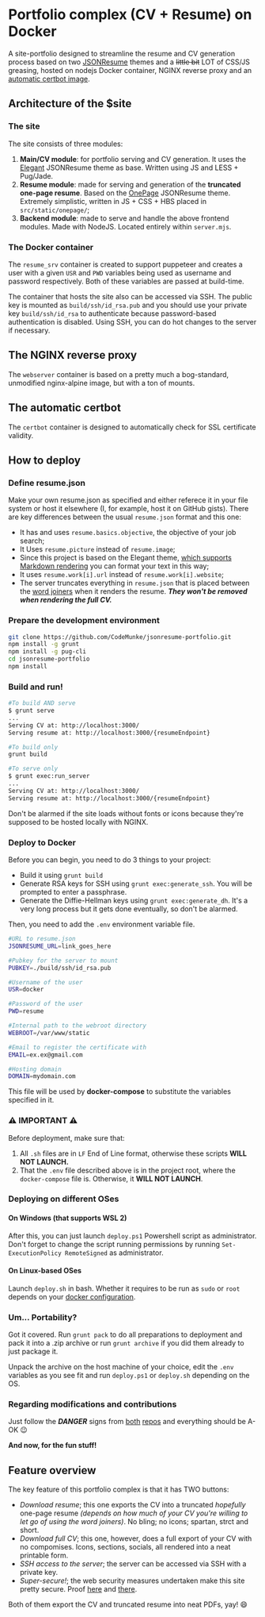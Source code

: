 # Portfolio complex (CV + Resume) on Docker

A site-portfolio designed to streamline the resume and CV generation process based on two [JSONResume](https://jsonresume.org/) themes and a ~~little bit~~ LOT of CSS/JS greasing, hosted on nodejs Docker container, NGINX reverse proxy and an [automatic certbot image](https://github.com/gchan/auto-letsencrypt).

## Architecture of the $site

### The site

The site consists of three modules:

1. **Main/CV module**: for portfolio serving and CV generation. It uses the [Elegant](https://github.com/mudassir0909/jsonresume-theme-elegant) JSONResume theme as base. Written using JS and LESS + Pug/Jade.
2. **Resume module**: made for serving and generation of the **truncated one-page resume**. Based on the [OnePage](https://github.com/ainsleyc/jsonresume-theme-onepage) JSONResume theme. Extremely simplistic, written in JS + CSS + HBS placed in `src/static/onepage/`;
3. **Backend module**: made to serve and handle the above frontend modules. Made with NodeJS. Located entirely within `server.mjs`.

### The Docker container

The `resume_srv` container is created to support puppeteer and creates a user with a given `USR` and `PWD` variables being used as username and password respectively. Both of these variables are passed at build-time.

The container that hosts the site also can be accessed via SSH. The public key is mounted as `build/ssh/id_rsa.pub` and you should use your private key `build/ssh/id_rsa` to authenticate because password-based authentication is disabled. Using SSH, you can do hot changes to the server if necessary.

## The NGINX reverse proxy

The `webserver` container is based on a pretty much a bog-standard, unmodified nginx-alpine image, but with a ton of mounts.

## The automatic certbot

The `certbot` container is designed to automatically check for SSL certificate validity.

## How to deploy

### **Define resume.json**

Make your own resume.json as specified and either referece it in your file system or host it elsewhere (I, for example, host it on GitHub gists). There are key differences between the usual `resume.json` format and this one:

* It has and uses `resume.basics.objective`, the objective of your job search;
* It Uses `resume.picture` instead of `resume.image`;
* Since this project is based on the Elegant theme, [which supports Markdown rendering](https://github.com/mudassir0909/jsonresume-theme-elegant#markdown-supported) you can format your text in this way;
* It uses `resume.work[i].url` instead of `resume.work[i].website`;
* The server truncates everything in `resume.json` that is placed between the [word joiners](https://unicode-table.com/en/2060/) when it renders the resume. ***They won't be removed when rendering the full CV.***
  
### **Prepare the development environment**

```bash
git clone https://github.com/CodeMunke/jsonresume-portfolio.git
npm install -g grunt
npm install -g pug-cli
cd jsonresume-portfolio
npm install
```

### **Build and run!**

```bash
#To build AND serve
$ grunt serve
...
Serving CV at: http://localhost:3000/
Serving resume at: http://localhost:3000/{resumeEndpoint}

#To build only
grunt build

#To serve only
$ grunt exec:run_server
...
Serving CV at: http://localhost:3000/
Serving resume at: http://localhost:3000/{resumeEndpoint}
```

Don't be alarmed if the site loads without fonts or icons because they're supposed to be hosted locally with NGINX.

### **Deploy to Docker**


Before you can begin, you need to do 3 things to your project:

* Build it using `grunt build`
* Generate RSA keys for SSH using `grunt exec:generate_ssh`. You will be prompted to enter a passphrase.
* Generate the Diffie-Hellman keys using `grunt exec:generate_dh`. It's a very long process but it gets done eventually, so don't be alarmed.

Then, you need to add the `.env` environment variable file.

```bash
#URL to resume.json
JSONRESUME_URL=link_goes_here

#Pubkey for the server to mount
PUBKEY=./build/ssh/id_rsa.pub

#Username of the user
USR=docker

#Password of the user
PWD=resume

#Internal path to the webroot directory
WEBROOT=/var/www/static

#Email to register the certificate with
EMAIL=ex.ex@gmail.com

#Hosting domain
DOMAIN=mydomain.com
```

This file will be used by **docker-compose** to substitute the variables specified in it.

### **⚠️ IMPORTANT ⚠️**

Before deployment, make sure that:

1. All `.sh` files are in `LF` End of Line format, otherwise these scripts **WILL NOT LAUNCH.**
2. That the `.env` file described above is in the project root, where the `docker-compose` file is. Otherwise, it **WILL NOT LAUNCH**.

### **Deploying on different OSes**

#### On Windows (that supports WSL 2)

After this, you can just launch `deploy.ps1` Powershell script as administrator. Don't forget to change the script running permissions by running `Set-ExecutionPolicy RemoteSigned` as administrator.

#### On Linux-based OSes

Launch `deploy.sh` in bash. Whether it requires to be run as `sudo` or `root` depends on your [docker configuration](https://askubuntu.com/questions/477551/how-can-i-use-docker-without-sudo).

### **Um... Portability?**

Got it covered. Run `grunt pack` to do all preparations to deployment and pack it into a .zip archive or run `grunt archive` if you did them already to just package it.

Unpack the archive on the host machine of your choice, edit the `.env` variables as you see fit and run `deploy.ps1` or `deploy.sh` depending on the OS.

### **Regarding modifications and contributions**

Just follow the ***DANGER*** signs from [both](https://github.com/mudassir0909/jsonresume-theme-elegant#contributing) [repos](https://github.com/ainsleyc/jsonresume-theme-onepage) and everything should be A-OK 😉

**And now, for the fun stuff!**

## Feature overview

The key feature of this portfolio complex is that it has TWO buttons:

* *Download resume*; this one exports the CV into a truncated *hopefully* one-page resume *(depends on how much of your CV you're willing to let go of using the word joiners)*. No bling; no icons; spartan, strct and short.
* *Download full CV*; this one, however, does a full export of your CV with no compomises. Icons, sections, socials, all rendered into a neat printable form.
* *SSH access to the server*; the server can be accessed via SSH with a private key.
* *Super-secure!*; the web security measures undertaken make this site pretty secure. Proof [here](https://www.ssllabs.com/ssltest/analyze.html?d=sda.ddns.net) and [there](https://securityheaders.com/?q=sda.ddns.net&followRedirects=on).

Both of them export the CV and truncated resume into neat PDFs, yay! 😄
